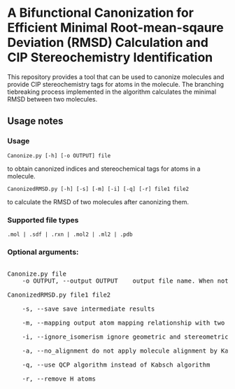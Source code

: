 # A Bifunctional Canonization for Efficient Minimal Root-mean-sqaure Deviation (RMSD) Calculation and CIP Stereochemistry Identification 

This repository provides a tool that can be used to canonize molecules and provide CIP stereochemistry tags for atoms in the molecule.  The branching tiebreaking process implemented in the algorithm calculates the minimal RMSD between two molecules.

## Usage notes

### Usage
 `Canonize.py [-h] [-o OUTPUT] file`

to obtain canonized indices and stereochemical tags for atoms in a molecule.

 `CanonizedRMSD.py [-h] [-s] [-m] [-i] [-q] [-r] file1 file2`

to calculate the RMSD of two molecules after canonizing them.
<br>

### Supported file types
 `.mol | .sdf | .rxn | .mol2 | .ml2 | .pdb`


### Optional arguments:

<pre>

Canonize.py file
    -o OUTPUT, --output OUTPUT    output file name. When not specified, the output will be printed to the screen.

CanonizedRMSD.py file1 file2

    -s, --save save intermediate results

    -m, --mapping output atom mapping relationship with two molecules

    -i, --ignore_isomerism ignore geometric and stereometric isomerism when canonizing

    -a, --no_alignment do not apply molecule alignment by Kabsch algorithm or QCP algorithm when calculating RMSD

    -q, --use QCP algorithm instead of Kabsch algorithm

    -r, --remove H atoms
</pre>
